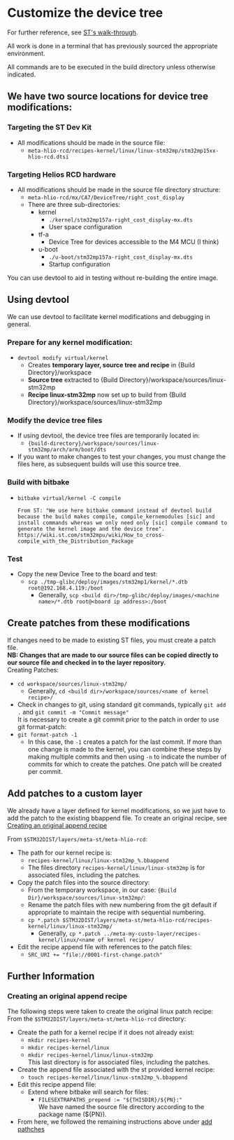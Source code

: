 # Customize the device tree

For further reference, see [ST's walk-through](https://wiki.st.com/stm32mpu/wiki/How_to_customize_the_Linux_kernel).

All work is done in a terminal that has previously sourced the appropriate environment.

All commands are to be executed in the build directory unless otherwise indicated.

## We have two source locations for device tree modifications:
### Targeting the ST Dev Kit
  - All modifications should be made in the source file:
    - `meta-hlio-rcd/recipes-kernel/linux/linux-stm32mp/stm32mp15xx-hlio-rcd.dtsi`
### Targeting Helios RCD hardware
  - All modifications should be made in the source file directory structure:
    - `meta-hlio-rcd/mx/CA7/DeviceTree/right_cost_display`
    - There are three sub-directories:
      - kernel
        - `./kernel/stm32mp157a-right_cost_display-mx.dts`
        - User space configuration
      - tf-a
        - Device Tree for devices accessible to the M4 MCU (I think)
      - u-boot
        - `./u-boot/stm32mp157a-right_cost_display-mx.dts`
        - Startup configuration

You can use devtool to aid in testing without re-building the entire image.

## Using devtool
We can use devtool to facilitate kernel modifications and debugging in general.

### Prepare for any kernel modification:
  - `devtool modify virtual/kernel`
    - Creates __temporary layer, source tree and recipe__ in {Build Directory}/workspace
    - __Source tree__ extracted to {Build Directory}/workspace/sources/linux-stm32mp
    - __Recipe linux-stm32mp__ now set up to build from {Build Directory}/workspace/sources/linux-stm32mp

### Modify the device tree files
  - If using devtool, the device tree files are temporarily located in:
    - `{build-directory}/workspace/sources/linux-stm32mp/arch/arm/boot/dts`
  - If you want to make changes to test your changes, you must change the files here, as subsequent builds will use this source tree.

### Build with bitbake
  - `bitbake virtual/kernel -C compile`
    ```
    From ST: "We use here bitbake command instead of devtool build because the build makes compile, compile_kernemodules [sic] and install commands whereas we only need only [sic] compile command to generate the kernel image and the device tree".
    https://wiki.st.com/stm32mpu/wiki/How_to_cross-compile_with_the_Distribution_Package
    ```  

### Test
  - Copy the new Device Tree to the board and test:
    - `scp ./tmp-glibc/deploy/images/stm32mp1/kernel/*.dtb root@192.168.4.119:/boot`
      - Generally, `scp <build dir>/tmp-glibc/deploy/images/<machine name>/*.dtb root@<board ip address>:/boot`

## Create patches from these modifications
If changes need to be made to existing ST files, you must create a patch file.  
**NB: Changes that are made to our source files can be copied directly to our source file and checked in to the layer repository.**  
Creating Patches:
  - `cd workspace/sources/linux-stm32mp/`
    - Generally, `cd <build dir>/workspace/sources/<name of kernel recipe>/`
  - Check in changes to git, using standard git commands, typically `git add .` and `git commit -m "Commit message"`  
  It is necessary to create a git commit prior to the patch in order to use git format-patch:
  - `git format-patch -1`
    - In this case, the `-1` creates a patch for the last commit. If more than one change is made to the kernel, you can combine these steps by making multiple commits and then using `-n` to indicate the number of commits for which to create the patches. One patch will be created per commit.

## Add patches to a custom layer
We already have a layer defined for kernel modifications, so we just have to add the patch to the existing bbappend file. To create an original recipe, see [Creating an original append recipe](#creating-an-original-append-recipe)

From `$STM32DIST/layers/meta-st/meta-hlio-rcd`:
  - The path for our kernel recipe is:
    - `recipes-kernel/linux/linux-stm32mp_%.bbappend`  
    - The files directory `recipes-kernel/linux/linux-stm32mp` is for associated files, including the patches.
  - Copy the patch files into the source directory:
    - From the temporary workspace, in our case: `{Build Dir}/workspace/sources/linux-stm32mp/`:
    - Rename the patch files with new numbering from the git default if appropriate to maintain the recipe with sequential numbering.
    - `cp *.patch $STM32DIST/layers/meta-st/meta-hlio-rcd/recipes-kernel/linux/linux-stm32mp/`
      - Generally, `cp *.patch ../meta-my-custo-layer/recipes-kernel/linux/<name of kernel recipe>/`
  - Edit the recipe append file with references to the patch files:
      - `SRC_URI += "file://0001-first-change.patch"`

## Further Information

### Creating an original append recipe

The following steps were taken to create the original linux patch recipe:  
From the `$STM32DIST/layers/meta-st/meta-hlio-rcd` directory:  
  - Create the path for a kernel recipe if it does not already exist:
    - `mkdir recipes-kernel`
    - `mkdir recipes-kernel/linux`
    - `mkdir recipes-kernel/linux/linux-stm32mp`  
    This last directory is for associated files, including the patches.
  - Create the append file associated with the st provided kernel recipe:
    - `touch recipes-kernel/linux/linux-stm32mp_%.bbappend`
  - Edit this recipe append file:
    - Extend where bitbake will search for files:
      - `FILESEXTRAPATHS_prepend := "${THISDIR}/${PN}:"`  
      We have named the source file directory according to the package name (${PN}).
  - From here, we followed the remaining instructions above under [add pathches](#add-patches-to-a-custom-layer)
